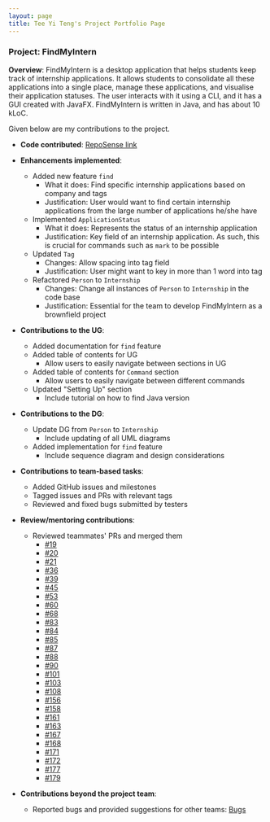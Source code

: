 ```yaml
---
layout: page
title: Tee Yi Teng's Project Portfolio Page
---
```


### Project: FindMyIntern

**Overview**: FindMyIntern is a desktop application that helps students keep track of internship applications. It allows students to consolidate all these applications into a single place, manage these applications, and visualise their application statuses. The user interacts with it using a CLI, and it has a GUI created with JavaFX. FindMyIntern is written in Java, and has about 10 kLoC.

Given below are my contributions to the project.

* **Code contributed**: [RepoSense link](https://nus-cs2103-ay2223s1.github.io/tp-dashboard/?search=puakii&breakdown=true)

* **Enhancements implemented**:
  * Added new feature `find`
    * What it does: Find specific internship applications based on company and tags
    * Justification: User would want to find certain internship applications from the large number of applications he/she have
  * Implemented `ApplicationStatus`
    * What it does: Represents the status of an internship application
    * Justification: Key field of an internship application. As such, this is crucial for commands such as `mark` to be possible
  * Updated `Tag`
    * Changes: Allow spacing into tag field
    * Justification: User might want to key in more than 1 word into tag
  * Refactored `Person` to `Internship`
    * Changes: Change all instances of `Person` to `Internship` in the code base
    * Justification: Essential for the team to develop FindMyIntern as a brownfield project

* **Contributions to the UG**:
  * Added documentation for `find` feature
  * Added table of contents for UG
    * Allow users to easily navigate between sections in UG
  * Added table of  contents for `Command` section
    * Allow users to easily navigate between different commands
  * Updated "Setting Up" section 
    * Include tutorial on how to find Java version

* **Contributions to the DG**:
  * Update DG from `Person` to `Internship`
    * Include updating of all UML diagrams
  * Added implementation for `find` feature
    * Include sequence diagram and design considerations

* **Contributions to team-based tasks**:
  * Added GitHub issues and milestones
  * Tagged issues and PRs with relevant tags
  * Reviewed and fixed bugs submitted by testers

* **Review/mentoring contributions**:
  * Reviewed teammates' PRs and merged them
    * [#19](https://github.com/AY2223S1-CS2103T-T14-1/tp/pull/19)
    * [#20](https://github.com/AY2223S1-CS2103T-T14-1/tp/pull/20)
    * [#21](https://github.com/AY2223S1-CS2103T-T14-1/tp/pull/21)
    * [#36](https://github.com/AY2223S1-CS2103T-T14-1/tp/pull/36)
    * [#39](https://github.com/AY2223S1-CS2103T-T14-1/tp/pull/39)
    * [#45](https://github.com/AY2223S1-CS2103T-T14-1/tp/pull/45)
    * [#53](https://github.com/AY2223S1-CS2103T-T14-1/tp/pull/53)
    * [#60](https://github.com/AY2223S1-CS2103T-T14-1/tp/pull/60)
    * [#68](https://github.com/AY2223S1-CS2103T-T14-1/tp/pull/68)
    * [#83](https://github.com/AY2223S1-CS2103T-T14-1/tp/pull/83)
    * [#84](https://github.com/AY2223S1-CS2103T-T14-1/tp/pull/84)
    * [#85](https://github.com/AY2223S1-CS2103T-T14-1/tp/pull/85)
    * [#87](https://github.com/AY2223S1-CS2103T-T14-1/tp/pull/87)
    * [#88](https://github.com/AY2223S1-CS2103T-T14-1/tp/pull/88)
    * [#90](https://github.com/AY2223S1-CS2103T-T14-1/tp/pull/90)
    * [#101](https://github.com/AY2223S1-CS2103T-T14-1/tp/pull/101)
    * [#103](https://github.com/AY2223S1-CS2103T-T14-1/tp/pull/103)
    * [#108](https://github.com/AY2223S1-CS2103T-T14-1/tp/pull/108)
    * [#156](https://github.com/AY2223S1-CS2103T-T14-1/tp/pull/156)
    * [#158](https://github.com/AY2223S1-CS2103T-T14-1/tp/pull/158)
    * [#161](https://github.com/AY2223S1-CS2103T-T14-1/tp/pull/161)
    * [#163](https://github.com/AY2223S1-CS2103T-T14-1/tp/pull/163)
    * [#167](https://github.com/AY2223S1-CS2103T-T14-1/tp/pull/167)
    * [#168](https://github.com/AY2223S1-CS2103T-T14-1/tp/pull/168)
    * [#171](https://github.com/AY2223S1-CS2103T-T14-1/tp/pull/171)
    * [#172](https://github.com/AY2223S1-CS2103T-T14-1/tp/pull/172)
    * [#177](https://github.com/AY2223S1-CS2103T-T14-1/tp/pull/177)
    * [#179](https://github.com/AY2223S1-CS2103T-T14-1/tp/pull/179)

* **Contributions beyond the project team**:
  * Reported bugs and provided suggestions for other teams: [Bugs](https://github.com/Puakii/ped/issues)
